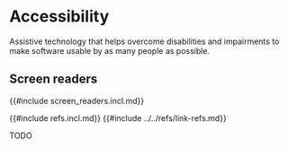 # Accessibility

Assistive technology that helps overcome disabilities and impairments to make software usable by as many people as possible.

## Screen readers

{{#include screen_readers.incl.md}}

{{#include refs.incl.md}}
{{#include ../../refs/link-refs.md}}

<div class="hidden">
TODO
</div>
